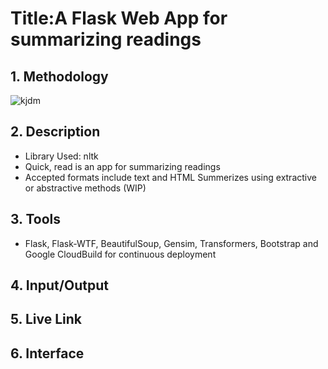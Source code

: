 # **Title:A Flask Web App for summarizing readings**

## **1. Methodology**
![kjdm](https://user-images.githubusercontent.com/83897460/207539626-8d6b836a-05f6-41b4-bc8c-164cf6c79a78.png)

## **2. Description**
* Library Used: nltk
* Quick, read is an app for summarizing readings
* Accepted formats include text and HTML Summerizes using extractive or abstractive methods (WIP)

## **3. Tools**
* Flask, Flask-WTF, BeautifulSoup, Gensim, Transformers, Bootstrap and Google CloudBuild for continuous deployment

## **4. Input/Output**

## **5. Live Link**

## **6. Interface**
